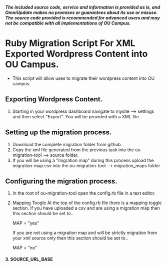 ***The included source code, service and information is provided as is, and OmniUpdate makes no promises or guarantees about its use or misuse. The source code provided is recommended for advanced users and may not be compatible with all implementations of OU Campus.***

# Ruby Migration Script For XML Exported Wordpress Content into OU Campus. 
- This script will allow uses to migrate their wordpress content into OU campus. 

## Exporting Wordpress Content. 
1. Starting in your wordpress dashboard navigate to mysite --> settings and then select "Export". 
You will be provided with a XML file.

## Setting up the migration process. 
1. Download the complete migration folder from github. 
2. Copy the xml file generated from the previous task into the ou-migration-tool --> source folder.
3. If you will be using a "migration map" during this process upload the migration-map.csv into the ou-migration-tool --> migration_maps folder 

## Configuring the migration process. 
1. In the root of ou-migration-tool open the config.rb file in a text editor.
2. Mapping Toogle
At the top of the config.rb file there is a mapping toggle section. If you have uploaded a csv and are using a migration map then this section should be set to..

      MAP = "yes"

    If you are not using a migration map and will be strictly migration from your xml source only then this section should be set to..

     MAP = "no"

#### 3. SOURCE_URL_BASE



